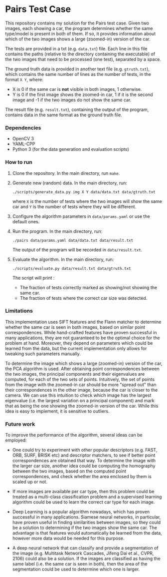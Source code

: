 # Pairs Test Case #

This repository contains my solution for the Pairs test case. Given two images, each showing a car, the program determines whether the same type/model is present in both of them. If so, it provides information about which of the two images shows a large (zoomed-in) version of the car.

The tests are provided in a txt (e.g. `data.txt`) file. Each line in this file contains the paths (relative to the directory containing the executable) of the two images that need to be processed (one test), separated by a space.

The ground truth data is provided in another text file (e.g. `gtruth.txt`), which contains the same number of lines as the number of tests, in the format `X Y`, where:

* X is 0 if the same car is **not** visible in both images, 1 otherwise.
* Y is 0 if the first image shows the zoomed-in car, 1 if it is the second image and -1 if the two images do not show the same car.

The result file (e.g. `result.txt`), containing the output of the program, contains data in the same format as the ground truth file.

### Dependencies ###

* OpenCV 3
* YAML-CPP
* Python 3 (for the data generation and evaluation scripts)

### How to run ###

1. Clone the repository. In the main directory, run `make`.
2. Generate new (random) data. In the main directory, run:

    `./scripts/generate_data.py img X Y data/data.txt data/gtruth.txt`

    where `X` is the number of tests where the two images will show the same car and `Y` is the number of tests where they will be different.

3. Configure the algorithm parameters in `data/params.yaml` or use the default ones.
4. Run the program. In the main directory, run:

    `./pairs data/params.yaml data/data.txt data/result.txt`

    The output of the program will be recorded in `data/result.txt`.

5. Evaluate the algorithm. In the main directory, run:

    `./scripts/evaluate.py data/result.txt data/gtruth.txt`

    The script will print :

     * The fraction of tests correctly marked as showing/not showing the same car.
     * The fraction of tests where the correct car size was detected.

### Limitations ###

This implementation uses SIFT features and the Flann matcher to determine whether the same car is seen in both images, based on similar point correspondences. While hand-crafted features have proven successful in many applications, they are not guaranteed to be the optimal choice for the problem at hand. Moreover, they depend on parameters which could be learned from the data, but the current implementation only allows for tweaking such parameters manually.

To determine the image which shows a large (zoomed-in) version of the car, the PCA algorithm is used. After obtaining point correspondences between the two images, the principal components and their eigenvalues are computed, for each of the two sets of points. Intuitively, the set of points from the image with the zoomed-in car should be more "spread out" than their correspondences in the other image, because the car is closer to the camera. We can use this intuition to check which image has the largest eigenvalue (i.e. the largest variation on a principal component) and mark that as being the one showing the zoomed-in version of the car. While this idea is easy to implement, it is sensitive to outliers.

### Future work ###

To improve the performance of the algorithm, several ideas can be employed:

* One could try to experiment with other popular descriptors (e.g. FAST, ORB, SURF, BRISK etc) and descriptor matchers, to see if better point correspondences are obtained that way. To determine the image with the larger car size, another idea could be computing the homography between the two images, based on the computed point correspondences, and check whether the area enclosed by them is scaled up or not.

* If more images are available per car type, then this problem could be treated as a multi-class classification problem and a supervised learning algorithm could be used to learn the correct car type for each image.

* Deep Learning is a popular algorithm nowadays, which has proven successful in many applications. Siamese neural networks, in particular, have proven useful in finding similarities between images, so they could be a solution to determining if the two images show the same car. The advantage is that features would automatically be learned from the data, however more data would be needed for this purpose.

* A deep neural network that can classify and provide a segmentation of the image (e.g. Multitask Network Cascades, Jifeng Dai et al., CVPR, 2106) could also be a solution. If the images are classified as having the same label (i.e. the same car is seen in both), then the area of the segmentation could be used to determine which one is larger.